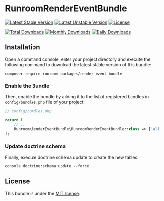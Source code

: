 RunroomRenderEventBundle
========================

[![Latest Stable Version](https://poser.pugx.org/runroom-packages/render-event-bundle/v/stable)](https://packagist.org/packages/runroom-packages/render-event-bundle)
[![Latest Unstable Version](https://poser.pugx.org/runroom-packages/render-event-bundle/v/unstable)](https://packagist.org/packages/runroom-packages/render-event-bundle)
[![License](https://poser.pugx.org/runroom-packages/render-event-bundle/license)](https://packagist.org/packages/runroom-packages/render-event-bundle)

[![Total Downloads](https://poser.pugx.org/runroom-packages/render-event-bundle/downloads)](https://packagist.org/packages/runroom-packages/render-event-bundle)
[![Monthly Downloads](https://poser.pugx.org/runroom-packages/render-event-bundle/d/monthly)](https://packagist.org/packages/runroom-packages/render-event-bundle)
[![Daily Downloads](https://poser.pugx.org/runroom-packages/render-event-bundle/d/daily)](https://packagist.org/packages/runroom-packages/render-event-bundle)

## Installation

Open a command console, enter your project directory and execute the following command to download the latest stable version of this bundle:

```
composer require runroom-packages/render-event-bundle
```

### Enable the Bundle

Then, enable the bundle by adding it to the list of registered bundles in `config/bundles.php` file of your project:

```php
// config/bundles.php

return [
    // ...
    Runroom\RenderEventBundle\RunroomRenderEventBundle::class => ['all' => true],
];
```

### Update doctrine schema

Finally, execute doctrine schema update to create the new tables:

```
console doctrine:schema:update --force
```

## License

This bundle is under the [MIT license](LICENSE).
